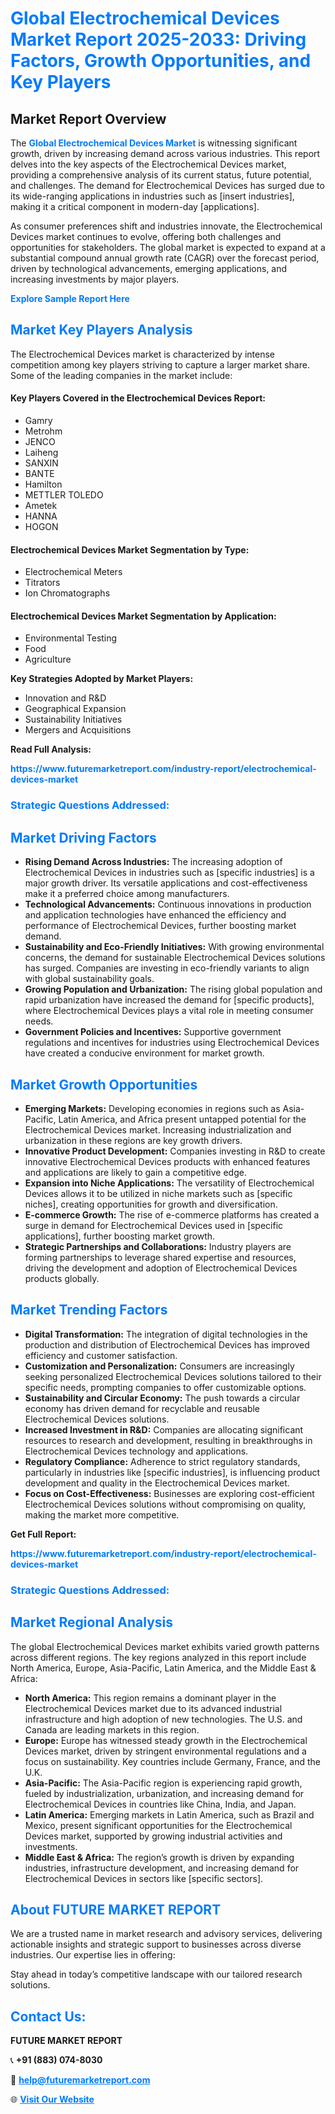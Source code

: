 <h1 style="color: #007BFF;">Global Electrochemical Devices Market Report 2025-2033: Driving Factors, Growth Opportunities, and Key Players</h1>

<section id="overview">
<h2>Market Report Overview</h2>
<p>The <a href="https://www.futuremarketreport.com/industry-report/electrochemical-devices-market" style="color: #007BFF; text-decoration: none;"><strong>Global Electrochemical Devices Market</strong></a> is witnessing significant growth, driven by increasing demand across various industries. This report delves into the key aspects of the Electrochemical Devices market, providing a comprehensive analysis of its current status, future potential, and challenges. The demand for Electrochemical Devices has surged due to its wide-ranging applications in industries such as [insert industries], making it a critical component in modern-day [applications].</p>
<p>As consumer preferences shift and industries innovate, the Electrochemical Devices market continues to evolve, offering both challenges and opportunities for stakeholders. The global market is expected to expand at a substantial compound annual growth rate (CAGR) over the forecast period, driven by technological advancements, emerging applications, and increasing investments by major players.</p>
</section>

<section id="overview">
<p><a href="https://www.futuremarketreport.com/request-sample/reportId=89223" style="color: #007BFF; text-decoration: none;"><strong>Explore Sample Report Here</strong></a></p>
</section>

<section id="key-players">
<h2 style="color: #007BFF;">Market Key Players Analysis</h2>
<p>The Electrochemical Devices market is characterized by intense competition among key players striving to capture a larger market share. Some of the leading companies in the market include:</p>
<h4>Key Players Covered in the Electrochemical Devices Report:</h4>
<ul><li>Gamry</li><li>Metrohm</li><li>JENCO</li><li>Laiheng</li><li>SANXIN</li><li>BANTE</li><li>Hamilton</li><li>METTLER TOLEDO</li><li>Ametek</li><li>HANNA</li><li>HOGON</li></ul>
<h4>Electrochemical Devices Market Segmentation by Type:</h4>
<ul><li>Electrochemical Meters</li><li>Titrators</li><li>Ion Chromatographs</li></ul>

<h4>Electrochemical Devices Market Segmentation by Application:</h4>
<ul><li>Environmental Testing</li><li>Food</li><li>Agriculture</li></ul>
<p><strong>Key Strategies Adopted by Market Players:</strong></p>
<ul>
<li>Innovation and R&D</li>
<li>Geographical Expansion</li>
<li>Sustainability Initiatives</li>
<li>Mergers and Acquisitions</li>
</ul>
</section>

<section>
<p><strong>Read Full Analysis: </strong></p><a href="https://www.futuremarketreport.com/industry-report/electrochemical-devices-market" style="color: #007BFF; text-decoration: none;"><strong>https://www.futuremarketreport.com/industry-report/electrochemical-devices-market</strong></a>
<h3 style="color: #007BFF;">Strategic Questions Addressed:</h3>
</section>

<section id="driving-factors">
<h2 style="color: #007BFF;">Market Driving Factors</h2>
<ul>
<li><strong>Rising Demand Across Industries:</strong> The increasing adoption of Electrochemical Devices in industries such as [specific industries] is a major growth driver. Its versatile applications and cost-effectiveness make it a preferred choice among manufacturers.</li>
<li><strong>Technological Advancements:</strong> Continuous innovations in production and application technologies have enhanced the efficiency and performance of Electrochemical Devices, further boosting market demand.</li>
<li><strong>Sustainability and Eco-Friendly Initiatives:</strong> With growing environmental concerns, the demand for sustainable Electrochemical Devices solutions has surged. Companies are investing in eco-friendly variants to align with global sustainability goals.</li>
<li><strong>Growing Population and Urbanization:</strong> The rising global population and rapid urbanization have increased the demand for [specific products], where Electrochemical Devices plays a vital role in meeting consumer needs.</li>
<li><strong>Government Policies and Incentives:</strong> Supportive government regulations and incentives for industries using Electrochemical Devices have created a conducive environment for market growth.</li>
</ul>
</section>

<section id="growth-opportunities">
<h2 style="color: #007BFF;">Market Growth Opportunities</h2>
<ul>
<li><strong>Emerging Markets:</strong> Developing economies in regions such as Asia-Pacific, Latin America, and Africa present untapped potential for the Electrochemical Devices market. Increasing industrialization and urbanization in these regions are key growth drivers.</li>
<li><strong>Innovative Product Development:</strong> Companies investing in R&D to create innovative Electrochemical Devices products with enhanced features and applications are likely to gain a competitive edge.</li>
<li><strong>Expansion into Niche Applications:</strong> The versatility of Electrochemical Devices allows it to be utilized in niche markets such as [specific niches], creating opportunities for growth and diversification.</li>
<li><strong>E-commerce Growth:</strong> The rise of e-commerce platforms has created a surge in demand for Electrochemical Devices used in [specific applications], further boosting market growth.</li>
<li><strong>Strategic Partnerships and Collaborations:</strong> Industry players are forming partnerships to leverage shared expertise and resources, driving the development and adoption of Electrochemical Devices products globally.</li>
</ul>
</section>

<section id="trending-factors">
<h2 style="color: #007BFF;">Market Trending Factors</h2>
<ul>
<li><strong>Digital Transformation:</strong> The integration of digital technologies in the production and distribution of Electrochemical Devices has improved efficiency and customer satisfaction.</li>
<li><strong>Customization and Personalization:</strong> Consumers are increasingly seeking personalized Electrochemical Devices solutions tailored to their specific needs, prompting companies to offer customizable options.</li>
<li><strong>Sustainability and Circular Economy:</strong> The push towards a circular economy has driven demand for recyclable and reusable Electrochemical Devices solutions.</li>
<li><strong>Increased Investment in R&D:</strong> Companies are allocating significant resources to research and development, resulting in breakthroughs in Electrochemical Devices technology and applications.</li>
<li><strong>Regulatory Compliance:</strong> Adherence to strict regulatory standards, particularly in industries like [specific industries], is influencing product development and quality in the Electrochemical Devices market.</li>
<li><strong>Focus on Cost-Effectiveness:</strong> Businesses are exploring cost-efficient Electrochemical Devices solutions without compromising on quality, making the market more competitive.</li>
</ul>
</section>

<section>
<p><strong>Get Full Report: </strong></p><a href="https://www.futuremarketreport.com/industry-report/electrochemical-devices-market" style="color: #007BFF; text-decoration: none;"><strong>https://www.futuremarketreport.com/industry-report/electrochemical-devices-market</strong></a>
<h3 style="color: #007BFF;">Strategic Questions Addressed:</h3>
</section>


<section id="regional-analysis">
<h2 style="color: #007BFF;">Market Regional Analysis</h2>
<p>The global Electrochemical Devices market exhibits varied growth patterns across different regions. The key regions analyzed in this report include North America, Europe, Asia-Pacific, Latin America, and the Middle East & Africa:</p>
<ul>
<li><strong>North America:</strong> This region remains a dominant player in the Electrochemical Devices market due to its advanced industrial infrastructure and high adoption of new technologies. The U.S. and Canada are leading markets in this region.</li>
<li><strong>Europe:</strong> Europe has witnessed steady growth in the Electrochemical Devices market, driven by stringent environmental regulations and a focus on sustainability. Key countries include Germany, France, and the U.K.</li>
<li><strong>Asia-Pacific:</strong> The Asia-Pacific region is experiencing rapid growth, fueled by industrialization, urbanization, and increasing demand for Electrochemical Devices in countries like China, India, and Japan.</li>
<li><strong>Latin America:</strong> Emerging markets in Latin America, such as Brazil and Mexico, present significant opportunities for the Electrochemical Devices market, supported by growing industrial activities and investments.</li>
<li><strong>Middle East & Africa:</strong> The region’s growth is driven by expanding industries, infrastructure development, and increasing demand for Electrochemical Devices in sectors like [specific sectors].</li>
</ul>
</section>

<footer>
<h2 style="color: #007BFF;">About FUTURE MARKET REPORT</h2>
<p>We are a trusted name in market research and advisory services, delivering actionable insights and strategic support to businesses across diverse industries. Our expertise lies in offering:</p>

<p>Stay ahead in today’s competitive landscape with our tailored research solutions.</p>

<h2 style="color: #007BFF;">Contact Us:</h2>
<p><strong>FUTURE MARKET REPORT</strong></p>
<p>📞 <strong>+91 (883) 074-8030</strong></p>
<p>📧 <strong><a href="mailto:help@futuremarketreport.com" style="color: #007BFF;">help@futuremarketreport.com</a></strong></p>
<p>🌐 <strong><a href="https://www.futuremarketreport.com/" style="color: #007BFF;">Visit Our Website</a></strong></p>
</footer>